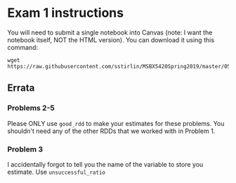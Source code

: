 # Exam 1 instructions

You will need to submit a single notebook into Canvas (note:  I want the notebook itself, NOT the HTML version).
You can download it using this command:
```
wget https://raw.githubusercontent.com/sstirlin/MSBX5420Spring2019/master/0502examweblogs/exam1.ipynb
```

## Errata

### Problems 2-5

Please ONLY use `good_rdd` to make your estimates for these problems.  You shouldn't need any of
the other RDDs that we worked with in Problem 1.

### Problem 3

I accidentally forgot to tell you the name of the variable to store you estimate.  Use `unsuccessful_ratio`

